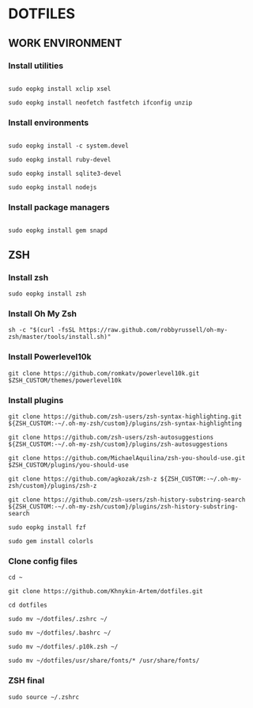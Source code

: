 <h1>DOTFILES</h1>
<h2>WORK ENVIRONMENT</h2>
<h3>Install utilities</h3>
<code>
sudo eopkg install xclip xsel <br>
sudo eopkg install neofetch fastfetch ifconfig unzip
</code>
<h3>Install environments</h3>
<code>
sudo eopkg install -c system.devel <br>
sudo eopkg install ruby-devel <br>
sudo eopkg install sqlite3-devel <br>
sudo eopkg install nodejs
</code>
<h3>Install package managers</h3>
<code>
sudo eopkg install gem snapd
</code>
<h2>ZSH</h2>
<h3>Install zsh</h3>
<code>sudo eopkg install zsh</code>
<h3>Install Oh My Zsh</h3>
<code>sh -c "$(curl -fsSL https://raw.github.com/robbyrussell/oh-my-zsh/master/tools/install.sh)"</code>
<h3>Install Powerlevel10k</h3>
<code>git clone https://github.com/romkatv/powerlevel10k.git $ZSH_CUSTOM/themes/powerlevel10k</code>
<h3>Install plugins</h3>
<code>git clone https://github.com/zsh-users/zsh-syntax-highlighting.git ${ZSH_CUSTOM:-~/.oh-my-zsh/custom}/plugins/zsh-syntax-highlighting <br>
git clone https://github.com/zsh-users/zsh-autosuggestions ${ZSH_CUSTOM:-~/.oh-my-zsh/custom}/plugins/zsh-autosuggestions <br>
git clone https://github.com/MichaelAquilina/zsh-you-should-use.git $ZSH_CUSTOM/plugins/you-should-use <br>
git clone https://github.com/agkozak/zsh-z ${ZSH_CUSTOM:-~/.oh-my-zsh/custom}/plugins/zsh-z <br>
git clone https://github.com/zsh-users/zsh-history-substring-search ${ZSH_CUSTOM:-~/.oh-my-zsh/custom}/plugins/zsh-history-substring-search <br>
sudo eopkg install fzf <br>
sudo gem install colorls</code>
<h3>Clone config files</h3>
<code>cd ~ <br>
git clone https://github.com/Khnykin-Artem/dotfiles.git <br>
cd dotfiles <br>
sudo mv ~/dotfiles/.zshrc ~/ <br>
sudo mv ~/dotfiles/.bashrc ~/ <br>
sudo mv ~/dotfiles/.p10k.zsh ~/ <br>
sudo mv ~/dotfiles/usr/share/fonts/* /usr/share/fonts/</code>
<h3>ZSH final</h3>
<code>sudo source ~/.zshrc</code>
